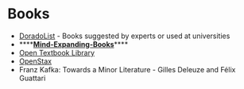 # Books

* [DoradoList](https://www.doradolist.com) - Books suggested by experts or used at universities
*  ****[**Mind-Expanding-Books**](https://github.com/hackerkid/Mind-Expanding-Books)\*\*\*\*
* [Open Textbook Library](https://open.umn.edu/opentextbooks)
* [OpenStax](https://openstax.org)
* Franz Kafka: Towards a Minor Literature - Gilles Deleuze and Félix Guattari



